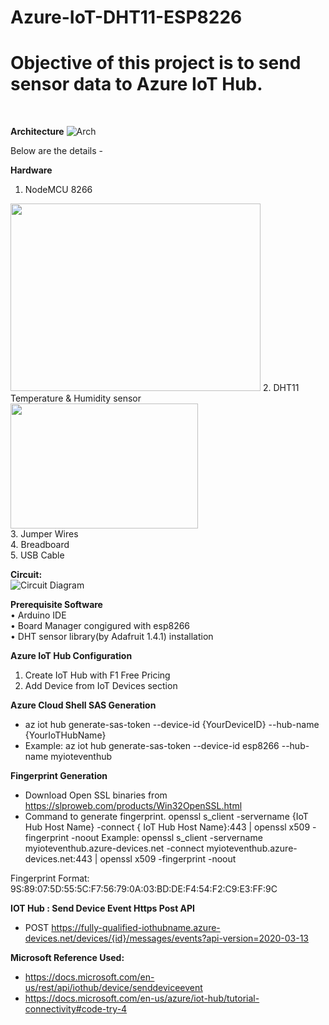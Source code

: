 # Azure-IoT-DHT11-ESP8226

<h1>Objective of this project is to send sensor data to Azure IoT Hub. </h1> <br/>

**Architecture**
![Arch](https://github.com/PrasenjitSaha/Azure-IoT-DHT11-ESP8226/blob/main/Azure%20IoT-Copy%20of%20Architecture.png)<br/>

Below are the details -<br/>

**Hardware**
1.	NodeMCU 8266 <br/>
<img src="https://github.com/PrasenjitSaha/Azure-IoT-DHT11-ESP8226/blob/main/Introduction-to-NodeMCU-V3-2-1.png" width="400" height="300" />
2.	DHT11 Temperature & Humidity sensor <br/>
<img src="https://github.com/PrasenjitSaha/Azure-IoT-DHT11-ESP8226/blob/main/DHT11%E2%80%93Temperature-Sensor-Pinout.jpg" width="300" height="200" /><br/>
3.	Jumper Wires<br/>
4.	Breadboard <br/>
5.	USB Cable <br/>

**Circuit:** <br/>
 ![Circuit Diagram](https://github.com/PrasenjitSaha/Azure-IoT-DHT11-ESP8226/blob/main/Azure%20IoT-Circuit%20Diagram.png) <br/>
 
**Prerequisite Software**  <br/>
•	Arduino IDE <br/>
•	Board Manager congigured with esp8266  <br/>
•	DHT sensor library(by Adafruit 1.4.1) installation  <br/>

**Azure IoT Hub Configuration**
 1. Create IoT Hub with F1 Free Pricing
 2. Add Device from IoT Devices section

**Azure Cloud Shell SAS Generation**
- az iot hub generate-sas-token --device-id {YourDeviceID} --hub-name {YourIoTHubName}
- Example:  az iot hub generate-sas-token --device-id esp8266 --hub-name myioteventhub
 

**Fingerprint Generation**

* Download Open SSL binaries from https://slproweb.com/products/Win32OpenSSL.html 
* Command to generate fingerprint. 
openssl s_client -servername {IoT Hub Host Name} -connect { IoT Hub Host Name}:443 | openssl x509 -fingerprint -noout
Example:
openssl s_client -servername myioteventhub.azure-devices.net -connect myioteventhub.azure-devices.net:443 | openssl x509 -fingerprint -noout
 
Fingerprint Format: 9S:89:07:5D:55:5C:F7:56:79:0A:03:BD:DE:F4:54:F2:C9:E3:FF:9C

**IOT Hub : Send Device Event Https Post API**
* POST https://fully-qualified-iothubname.azure-devices.net/devices/{id}/messages/events?api-version=2020-03-13

**Microsoft Reference Used:**
* https://docs.microsoft.com/en-us/rest/api/iothub/device/senddeviceevent
* https://docs.microsoft.com/en-us/azure/iot-hub/tutorial-connectivity#code-try-4


